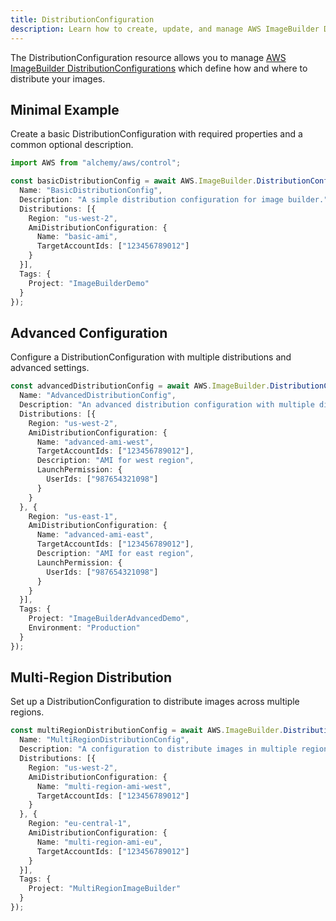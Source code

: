 ```yaml
---
title: DistributionConfiguration
description: Learn how to create, update, and manage AWS ImageBuilder DistributionConfigurations using Alchemy Cloud Control.
---
```


The DistributionConfiguration resource allows you to manage [AWS ImageBuilder DistributionConfigurations](https://docs.aws.amazon.com/imagebuilder/latest/userguide/) which define how and where to distribute your images.

## Minimal Example

Create a basic DistributionConfiguration with required properties and a common optional description.

```ts
import AWS from "alchemy/aws/control";

const basicDistributionConfig = await AWS.ImageBuilder.DistributionConfiguration("basicDistributionConfig", {
  Name: "BasicDistributionConfig",
  Description: "A simple distribution configuration for image builder.",
  Distributions: [{
    Region: "us-west-2",
    AmiDistributionConfiguration: {
      Name: "basic-ami",
      TargetAccountIds: ["123456789012"]
    }
  }],
  Tags: {
    Project: "ImageBuilderDemo"
  }
});
```

## Advanced Configuration

Configure a DistributionConfiguration with multiple distributions and advanced settings.

```ts
const advancedDistributionConfig = await AWS.ImageBuilder.DistributionConfiguration("advancedDistributionConfig", {
  Name: "AdvancedDistributionConfig",
  Description: "An advanced distribution configuration with multiple distributions.",
  Distributions: [{
    Region: "us-west-2",
    AmiDistributionConfiguration: {
      Name: "advanced-ami-west",
      TargetAccountIds: ["123456789012"],
      Description: "AMI for west region",
      LaunchPermission: {
        UserIds: ["987654321098"]
      }
    }
  }, {
    Region: "us-east-1",
    AmiDistributionConfiguration: {
      Name: "advanced-ami-east",
      TargetAccountIds: ["123456789012"],
      Description: "AMI for east region",
      LaunchPermission: {
        UserIds: ["987654321098"]
      }
    }
  }],
  Tags: {
    Project: "ImageBuilderAdvancedDemo",
    Environment: "Production"
  }
});
```

## Multi-Region Distribution

Set up a DistributionConfiguration to distribute images across multiple regions.

```ts
const multiRegionDistributionConfig = await AWS.ImageBuilder.DistributionConfiguration("multiRegionDistributionConfig", {
  Name: "MultiRegionDistributionConfig",
  Description: "A configuration to distribute images in multiple regions.",
  Distributions: [{
    Region: "us-west-2",
    AmiDistributionConfiguration: {
      Name: "multi-region-ami-west",
      TargetAccountIds: ["123456789012"]
    }
  }, {
    Region: "eu-central-1",
    AmiDistributionConfiguration: {
      Name: "multi-region-ami-eu",
      TargetAccountIds: ["123456789012"]
    }
  }],
  Tags: {
    Project: "MultiRegionImageBuilder"
  }
});
```